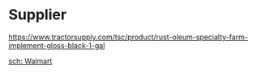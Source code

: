# Supplier
https://www.tractorsupply.com/tsc/product/rust-oleum-specialty-farm-implement-gloss-black-1-gal

[sch: Walmart](https://www.walmart.com/c/kp/rustoleum-farm-and-implement-paint)

